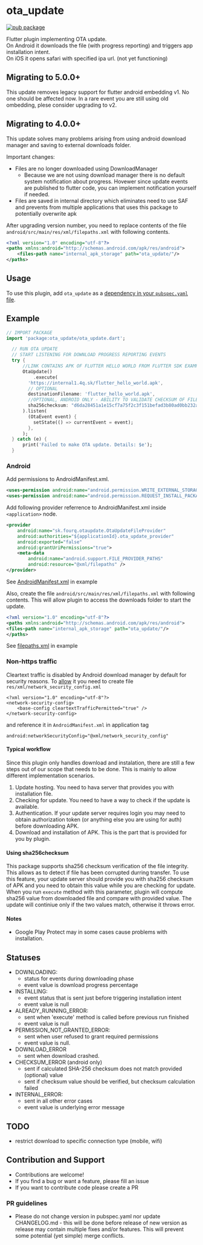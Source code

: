 # ota_update

[![pub package](https://img.shields.io/pub/v/ota_update.svg)](https://pub.dartlang.org/packages/ota_update)

Flutter plugin implementing OTA update.\
On Android it downloads the file (with progress reporting) and triggers app installation intent.\
On iOS it opens safari with specified ipa url. (not yet functioning)

## Migrating to 5.0.0+
This update removes legacy support for flutter android embedding v1. No one should be affected now. In a rare event you are still using old ombedding, plese consider upgrading to v2.

## Migrating to 4.0.0+
This update solves many problems arising from using android download manager and saving to external downloads folder.

Important changes:
* Files are no longer downloaded using DownloadManager
  * Because we are not using download manager there is no default system notification about progress. Hovewer since update events are published to flutter code, you can implement notification yourself if needed. 
* Files are saved in internal directory which eliminates need to use SAF and prevents from multiple applications that uses this package to potentially overwrite apk

After upgrading version number, you need to replace contents of the file ```android/src/main/res/xml/filepaths.xml``` with following contents.
```xml
<?xml version="1.0" encoding="utf-8"?>
<paths xmlns:android="http://schemas.android.com/apk/res/android">
    <files-path name="internal_apk_storage" path="ota_update/"/>
</paths>
```


## Usage

To use this plugin, add `ota_update` as a [dependency in your `pubspec.yaml` file](https://flutter.io/platform-plugins/).

## Example

``` dart
// IMPORT PACKAGE
import 'package:ota_update/ota_update.dart';

  // RUN OTA UPDATE 
  // START LISTENING FOR DOWNLOAD PROGRESS REPORTING EVENTS
  try {
      //LINK CONTAINS APK OF FLUTTER HELLO WORLD FROM FLUTTER SDK EXAMPLES
      OtaUpdate()
          .execute(
        'https://internal1.4q.sk/flutter_hello_world.apk',
        // OPTIONAL
        destinationFilename: 'flutter_hello_world.apk',
        //OPTIONAL, ANDROID ONLY - ABILITY TO VALIDATE CHECKSUM OF FILE:
        sha256checksum: "d6da28451a1e15cf7a75f2c3f151befad3b80ad0bb232ab15c20897e54f21478",
      ).listen(
        (OtaEvent event) {
          setState(() => currentEvent = event);
        },
      );
  } catch (e) {
      print('Failed to make OTA update. Details: $e');
  }
```
### Android
Add permissions to AndroidManifest.xml.

```xml
<uses-permission android:name="android.permission.WRITE_EXTERNAL_STORAGE"/>
<uses-permission android:name="android.permission.REQUEST_INSTALL_PACKAGES"/>
```

Add following provider referrence to AndroidManifest.xml inside ```<application>``` node.
```xml
<provider
    android:name="sk.fourq.otaupdate.OtaUpdateFileProvider"
    android:authorities="${applicationId}.ota_update_provider"
    android:exported="false"
    android:grantUriPermissions="true">
    <meta-data
        android:name="android.support.FILE_PROVIDER_PATHS"
        android:resource="@xml/filepaths" />
</provider>
```
See [AndroidManifest.xml](example/android/app/src/main/AndroidManifest.xml) in example

Also, create the file ```android/src/main/res/xml/filepaths.xml``` with following contents. 
This will allow plugin to access the downloads folder to start the update.

```xml
<?xml version="1.0" encoding="utf-8"?>
<paths xmlns:android="http://schemas.android.com/apk/res/android">
<files-path name="internal_apk_storage" path="ota_update/"/>
</paths>
```

See [filepaths.xml](example/android/app/src/main/res/xml/filepaths.xml) in example

### Non-https traffic
Cleartext traffic is disabled by Android download manager by default for security reasons. To [allow](https://stackoverflow.com/questions/51770323/how-to-solve-android-p-downloadmanager-stopping-with-cleartext-http-traffic-to) it you need to create file `res/xml/network_security_config.xml`

```
<?xml version="1.0" encoding="utf-8"?>
<network-security-config>
    <base-config cleartextTrafficPermitted="true" />
</network-security-config>
```

and reference it in `AndroidManifest.xml` in application tag

```
android:networkSecurityConfig="@xml/network_security_config"
```

#### Typical workflow
Since this plugin only handles download and instalation, there are still a few steps out of our scope that needs to be done. This is mainly to allow different implementation scenarios. 

1. Update hosting. You need to hava server that provides you with installation file.
2. Checking for update. You need to have a way to check if the update is available.
3. Authentication. If your update server requires login you may need to obtain authorization token (or anything else you are using for auth) before downloading APK.
4. Download and installation of APK. This is the part that is provided for you by plugin.


#### Using sha256checksum
This package supports sha256 checksum verification of the file integrity. This allows as to detect if file has been corrupted durring transfer.
To use this feature, your update server should provide you with sha256 checksum of APK and you need to obtain this value while you are checking for update. When you run ```execute``` method with this parameter, plugin will compute sha256 value from downloaded file and compare with provided value. The update will continiue only if the two values match, otherwise it throws error.

#### Notes
* Google Play Protect may in some cases cause problems with installation.

## Statuses
* DOWNLOADING: 
    * status for events during downloading phase
    * event value is download progress percentage
* INSTALLING: 
    * event status that is sent just before triggering installation intent
    * event value is null
* ALREADY_RUNNING_ERROR: 
    * sent when 'execute' method is called before previous run finished
    * event value is null
* PERMISSION_NOT_GRANTED_ERROR: 
    * sent when user refused to grant required permissions
    * event value is null.
* DOWNLOAD_ERROR
    * sent when download crashed.
* CHECKSUM_ERROR (android only)
    * sent if calculated SHA-256 checksum does not match provided (optional) value 
    * sent if checksum value should be verified, but checksum calculation failed  
* INTERNAL_ERROR: 
    * sent in all other error cases
    * event value is underlying error message

## TODO
* restrict download to specific connection type (mobile, wifi)

## Contribution and Support
* Contributions are welcome!
* If you find a bug or want a feature, please fill an issue
* If you want to contribute code please create a PR

### PR guidelines

* Please do not change version in pubspec.yaml nor update CHANGELOG.md - this will be done before release of new version as release may contain multiple fixes and/or features. This will prevent some potential (yet simple) merge  conflicts.

